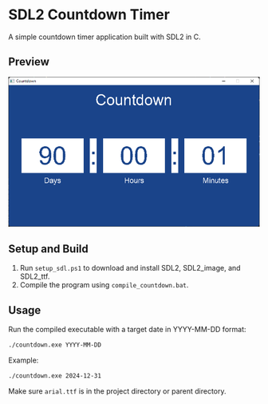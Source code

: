 # SDL2 Countdown Timer

A simple countdown timer application built with SDL2 in C.

## Preview

![Countdown Timer Preview](image.png)

## Setup and Build

1. Run `setup_sdl.ps1` to download and install SDL2, SDL2_image, and SDL2_ttf.
2. Compile the program using `compile_countdown.bat`.

## Usage

Run the compiled executable with a target date in YYYY-MM-DD format:

```bash
./countdown.exe YYYY-MM-DD
```

Example:

```bash
./countdown.exe 2024-12-31
```

Make sure `arial.ttf` is in the project directory or parent directory. 
